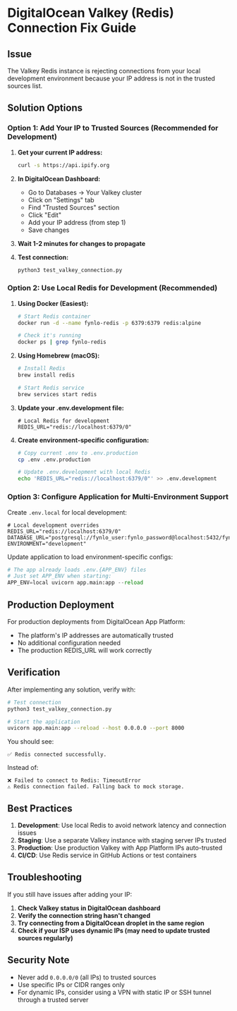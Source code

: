 # DigitalOcean Valkey (Redis) Connection Fix Guide

## Issue
The Valkey Redis instance is rejecting connections from your local development environment because your IP address is not in the trusted sources list.

## Solution Options

### Option 1: Add Your IP to Trusted Sources (Recommended for Development)

1. **Get your current IP address:**
   ```bash
   curl -s https://api.ipify.org
   ```

2. **In DigitalOcean Dashboard:**
   - Go to Databases → Your Valkey cluster
   - Click on "Settings" tab
   - Find "Trusted Sources" section
   - Click "Edit"
   - Add your IP address (from step 1)
   - Save changes

3. **Wait 1-2 minutes for changes to propagate**

4. **Test connection:**
   ```bash
   python3 test_valkey_connection.py
   ```

### Option 2: Use Local Redis for Development (Recommended)

1. **Using Docker (Easiest):**
   ```bash
   # Start Redis container
   docker run -d --name fynlo-redis -p 6379:6379 redis:alpine
   
   # Check it's running
   docker ps | grep fynlo-redis
   ```

2. **Using Homebrew (macOS):**
   ```bash
   # Install Redis
   brew install redis
   
   # Start Redis service
   brew services start redis
   ```

3. **Update your .env.development file:**
   ```env
   # Local Redis for development
   REDIS_URL="redis://localhost:6379/0"
   ```

4. **Create environment-specific configuration:**
   ```bash
   # Copy current .env to .env.production
   cp .env .env.production
   
   # Update .env.development with local Redis
   echo 'REDIS_URL="redis://localhost:6379/0"' >> .env.development
   ```

### Option 3: Configure Application for Multi-Environment Support

Create `.env.local` for local development:
```env
# Local development overrides
REDIS_URL="redis://localhost:6379/0"
DATABASE_URL="postgresql://fynlo_user:fynlo_password@localhost:5432/fynlo_pos"
ENVIRONMENT="development"
```

Update application to load environment-specific configs:
```python
# The app already loads .env.{APP_ENV} files
# Just set APP_ENV when starting:
APP_ENV=local uvicorn app.main:app --reload
```

## Production Deployment

For production deployments from DigitalOcean App Platform:
- The platform's IP addresses are automatically trusted
- No additional configuration needed
- The production REDIS_URL will work correctly

## Verification

After implementing any solution, verify with:
```bash
# Test connection
python3 test_valkey_connection.py

# Start the application
uvicorn app.main:app --reload --host 0.0.0.0 --port 8000
```

You should see:
```
✅ Redis connected successfully.
```

Instead of:
```
❌ Failed to connect to Redis: TimeoutError
⚠️ Redis connection failed. Falling back to mock storage.
```

## Best Practices

1. **Development**: Use local Redis to avoid network latency and connection issues
2. **Staging**: Use a separate Valkey instance with staging server IPs trusted
3. **Production**: Use production Valkey with App Platform IPs auto-trusted
4. **CI/CD**: Use Redis service in GitHub Actions or test containers

## Troubleshooting

If you still have issues after adding your IP:

1. **Check Valkey status in DigitalOcean dashboard**
2. **Verify the connection string hasn't changed**
3. **Try connecting from a DigitalOcean droplet in the same region**
4. **Check if your ISP uses dynamic IPs (may need to update trusted sources regularly)**

## Security Note

- Never add `0.0.0.0/0` (all IPs) to trusted sources
- Use specific IPs or CIDR ranges only
- For dynamic IPs, consider using a VPN with static IP or SSH tunnel through a trusted server